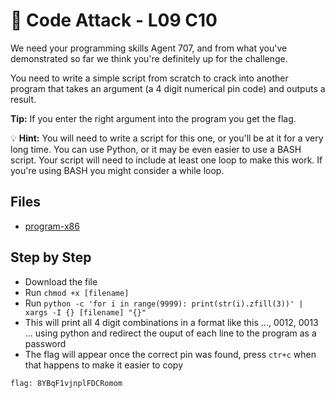 # 💫 Code Attack - L09 C10

We need your programming skills Agent 707, and from what you've demonstrated so far we think you're definitely up for the challenge.

You need to write a simple script from scratch to crack into another program that takes an argument (a 4 digit numerical pin code) and outputs a result.

**Tip:** If you enter the right argument into the program you get the flag.

💡 **Hint:** You will need to write a script for this one, or you'll be at it for a very long time.
   You can use Python, or it may be even easier to use a BASH script.
   Your script will need to include at least one loop to make this work. If you're using BASH you might consider a while loop.

## Files

- [program-x86](/assets/codeattack1)

## Step by Step

- Download the file
- Run `chmod +x [filename]`
- Run `python -c 'for i in range(9999): print(str(i).zfill(3))' | xargs -I {} [filename] "{}"
`
- This will print all 4 digit combinations in a format like this ..., 0012, 0013 ... using python and redirect the ouput of each line to the program as a password
- The flag will appear once the correct pin was found, press `ctr+c` when that happens to make it easier to copy

`flag: 8YBqF1vjnplFDCRomom`
